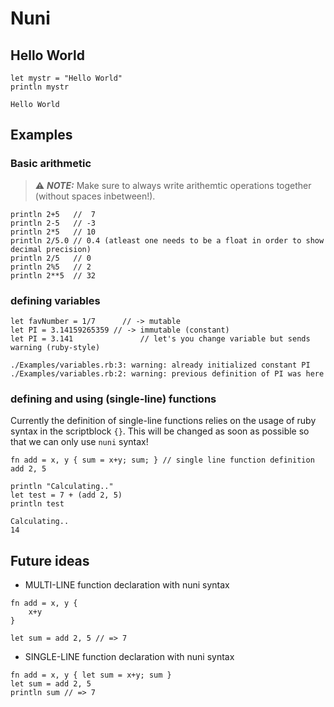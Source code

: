 # Nuni
## Hello World
```
let mystr = "Hello World"
println mystr
```
```
Hello World
```

## Examples
### Basic arithmetic
> ⚠️ **_NOTE:_**  Make sure to always write arithemtic operations together (without spaces inbetween!). 
```
println 2+5   //  7
println 2-5   // -3
println 2*5   // 10 
println 2/5.0 // 0.4 (atleast one needs to be a float in order to show decimal precision)
println 2/5	  // 0
println 2%5   // 2
println 2**5  // 32
```

### defining variables
```
let favNumber = 1/7		 // -> mutable
let PI = 3.14159265359 // -> immutable (constant)
let PI = 3.141				 // let's you change variable but sends warning (ruby-style)
```
```
./Examples/variables.rb:3: warning: already initialized constant PI
./Examples/variables.rb:2: warning: previous definition of PI was here
```

### defining and using (single-line) functions
Currently the definition of single-line functions relies on the usage of ruby syntax in the
scriptblock `{}`. This will be changed as soon as possible so that we can only use `nuni` syntax!
```
fn add = x, y { sum = x+y; sum; } // single line function definition
add 2, 5

println "Calculating.."
let test = 7 + (add 2, 5)
println test
```
```
Calculating..
14
```

## Future ideas
- MULTI-LINE function declaration with nuni syntax
```
fn add = x, y {
	x+y
}

let sum = add 2, 5 // => 7
```

- SINGLE-LINE function declaration with nuni syntax
```
fn add = x, y { let sum = x+y; sum }
let sum = add 2, 5
println sum // => 7
```
